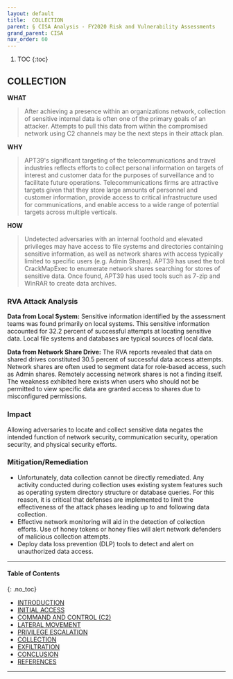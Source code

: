 ```yaml
---
layout: default
title:  COLLECTION 
parent: § CISA Analysis - FY2020 Risk and Vulnerability Assessments 
grand_parent: CISA 
nav_order: 60 
---
```

<style>
.dont-break-out {
  /* These are technically the same, but use both */
  overflow-wrap: break-word;
  word-wrap: break-word;

     -ms-word-break: break-all;
  /* This is the dangerous one in WebKit, as it breaks things wherever */
  word-break: break-all;
  /* Instead use this non-standard one: */
  word-break: break-word;
}

.youtube-container {
    position: relative;
    width: 100%;
    height: 0;
    padding-bottom: 56.25%;
}
.youtube-video {
    position: absolute;
    top: 0;
    left: 0;
    width: 100%;
    height: 100%;
}

</style>

<div class="dont-break-out" markdown="1">

1. TOC
{:toc}

## COLLECTION
**WHAT**
> After achieving a presence within an organizations network, collection of sensitive internal data is often one of the primary goals of an attacker. Attempts to pull this data from within the compromised network using C2 channels may be the next steps in their attack plan.

**WHY**
> APT39's significant targeting of the telecommunications and travel industries reflects efforts to collect personal information on targets of interest and customer data for the purposes of surveillance and to facilitate future operations. Telecommunications firms are attractive targets given that they store large amounts of personnel and customer information, provide access to critical infrastructure used for communications, and enable access to a wide range of potential targets across multiple verticals.

**HOW**
> Undetected adversaries with an internal foothold and elevated privileges may have access to file systems and directories containing sensitive information, as well as network shares with access typically limited to specific users (e.g. Admin Shares). APT39 has used the tool CrackMapExec to enumerate network shares searching for stores of sensitive data. Once found, APT39 has used tools such as 7-zip and WinRAR to create data archives.

### RVA Attack Analysis
**Data from Local System:** Sensitive information identified by the assessment teams was found primarily on local systems. This sensitive information accounted for 32.2 percent of successful attempts at locating sensitive data. Local file systems and databases are typical sources of local data.

**Data from Network Share Drive:** The RVA reports revealed that data on shared drives constituted 30.5 percent of successful data access attempts. Network shares are often used to segment data for role-based access, such as Admin shares. Remotely accessing network shares is not a finding itself. The weakness exhibited here exists when users who should not be permitted to view specific data are granted access to shares due to misconfigured permissions.

### Impact
Allowing adversaries to locate and collect sensitive data negates the intended function of network security, communication security, operation security, and physical security efforts.

### Mitigation/Remediation
- Unfortunately, data collection cannot be directly remediated. Any activity conducted during collection uses existing system features such as operating system directory structure or database queries. For this reason, it is critical that defenses are implemented to limit the effectiveness of the attack phases leading up to and following data collection. 
- Effective network monitoring will aid in the detection of collection efforts. Use of honey tokens or honey files will alert network defenders of malicious collection attempts. 
- Deploy data loss prevention (DLP) tools to detect and alert on unauthorized data access.

***

#### Table of Contents
{: .no_toc}

<ul><li> <a href="/docs/cisa/FY2020-Risk-and-Vulnerability-Assessments-1/">INTRODUCTION</a></li><li> <a href="/docs/cisa/FY2020-Risk-and-Vulnerability-Assessments-2/">INITIAL ACCESS</a></li><li> <a href="/docs/cisa/FY2020-Risk-and-Vulnerability-Assessments-3/">COMMAND AND CONTROL (C2)</a></li><li> <a href="/docs/cisa/FY2020-Risk-and-Vulnerability-Assessments-4/">LATERAL MOVEMENT</a></li><li> <a href="/docs/cisa/FY2020-Risk-and-Vulnerability-Assessments-5/">PRIVILEGE ESCALATION</a></li><li> <a href="/docs/cisa/FY2020-Risk-and-Vulnerability-Assessments-6/">COLLECTION</a></li><li> <a href="/docs/cisa/FY2020-Risk-and-Vulnerability-Assessments-7/">EXFILTRATION</a></li><li> <a href="/docs/cisa/FY2020-Risk-and-Vulnerability-Assessments-8/">CONCLUSION</a></li><li> <a href="/docs/cisa/FY2020-Risk-and-Vulnerability-Assessments-9/">REFERENCES</a></li></ul>

***

</div>
